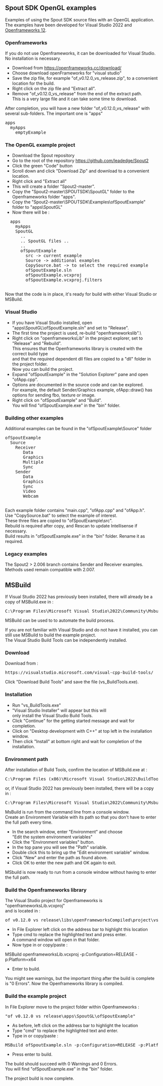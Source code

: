 ## Spout SDK OpenGL examples

Examples of using the Spout SDK source files with an OpenGL application.\
The examples have been developed for Visual Studio 2022 and [Openframeworks 12](https://openframeworks.cc/).

### Openframeworks

If you do not use Openframeworks, it can be downloaded for Visual Studio. No installation is necessary.
- Download from https://openframeworks.cc/download/
- Choose download openFrameworks for "visual studio"
- Save the zip file, for example "of_v0.12.0_vs_release.zip", to a convenient location for the build.
- Right click on the zip file and "Extract all".
- Remove "of_v0.12.0_vs_release" from the end of the extract path.<br>
  This is a very large file and it can take some time to download.

After completion, you will have a new folder "of_v0.12.0_vs_release" with several sub-folders.
The important one is "apps"
<pre>
apps
  myApps
    emptyExample
</pre>

### The OpenGL example project

- Download the Spout repository
- Go to the root of the repository https://github.com/leadedge/Spout2
- Click the green "Code" button
- Scroll down and click "Download Zip" and download to a convenient location.
- Right click and "Extract all"
- This will create a folder "Spout2-master\".
- Copy the "Spout2-master\SPOUTSDK\SpoutGL" folder to the Openframeworks folder "apps\".
- Copy the "Spout2-master\SPOUTSDK\Examples\ofSpoutExample" folder to "apps\SpoutGL\"
- Now there will be :

<pre>
  apps
    myApps
    SpoutGL
	  ..
	  .. SpoutGL files ..
	  ..
	  ofSpoutExample
	    src -> current example
	    Source -> additional examples
	    CopySource.bat -> to select the required example
	    ofSpoutExample.sln
	    ofSpoutExample.vcxproj
	    ofSpoutExample.vcxproj.filters
 </pre>

Now that the code is in place, it's ready for build with either Visual Studio or MSBuild.

### Visual Studio
 
- If you have Visual Studio installed, open "apps\SpoutGL\ofSpoutExample.sln" and set to "Release".<br>
- The first time the project is used, re-build "openframeworkslib".\
- Right click on "openframeworksLib" in the project explorer, set to "Release" and "Rebuild".<br>
This ensures that the Openframeworks library is created with the correct build type\
and that the required dependent dll files are copied to a "dll" folder in the project folder.\
Now you can build the project.<br> 
- Expand "ofSpoutExample" in the "Solution Explorer" pane and open "ofApp.cpp".<br>
- Options are documented in the source code and can be explored.<br>
For example, the default Sender/Graphics example, ofApp::draw() has options for sending fbo, texture or image.<br>
- Right click on "ofSpoutExample" and "Build".<br>
You will find "ofSpoutExample.exe" in the "bin" folder.

### Building other examples

Additional examples can be found in the "ofSpoutExample\Source" folder

<pre>
ofSpoutExample
  Source
    Receiver
       Data
       Graphics
       Multiple
       Sync
    Sender
       Data
       Graphics
       Sync
       Video
       Webcam
 </pre>
 
Each example folder contains "main.cpp", "ofApp.cpp" and "ofApp.h".\
Use "CopySource.bat" to select the example of interest.\
These three files are copied to "ofSpoutExample\src\".\
Rebuild is required after copy, and Rescan to update Intellisense if necessary.\
Build results in "ofSpoutExample.exe" in the "bin" folder. Rename it as required.


### Legacy examples

The Spout2 > 2.006 branch contains Sender and Receiver examples. Methods used remain compatible with 2.007. 

   
## MSBuild

If Visual Studio 2022 has previously been installed, there will already be a copy of MSBuild.exe in :
<pre>C:\Program Files\Microsoft Visual Studio\2022\Community\Msbuild\Current\Bin</pre>
MSBuild can be used to to automate the build process.

If you are not familiar with Visual Studio and do not have it installed, you can still use MSBuild to build the example project.\
The Visual Studio Build Tools can be independently installed.

### Download

Download from :
<pre>https://visualstudio.microsoft.com/visual-cpp-build-tools/</pre>
Click "Download Build Tools" and save the file (vs_BuildTools.exe).

### Installation

- Run "vs_BuildTools.exe"
- "Visual Studio Installer" will appear but this will<br>only install the Visual Studio Build Tools.
- Click "Continue" for the getting started message and wait for completion.
- Click on "Desktop development with C++" at top left in the installation window.
- Then click "Install" at bottom right and wait for completion of the installation.

### Environment path

After installation of Build Tools, confirm the location of MSBuild.exe at :
<pre>C:\Program Files (x86)\Microsoft Visual Studio\2022\BuildTools\MSBuild\Current\Bin</pre>
or, if Visual Studio 2022 has previously been installed, there will be a copy in :
<pre>C:\Program Files\Microsoft Visual Studio\2022\Community\Msbuild\Current\Bin</pre>
MsBuild is run from the command line from a console window.\
Create an Environment Variable with its path so that you don't have to enter the full path every time.

- In the search window, enter "Environment" and choose<br>"Edit the system environment variables"
- Click the "Environment variables" button.
- In the top pane you will see the "Path" variable.
- Double click this to bring up the "Edit environment variable" window.
- Click "New" and enter the path as found above.
- Click OK to enter the new path and OK again to exit.

MSbuild is now ready to run from a console window without having to enter the full path.

### Build the Openframeworks library

The Visual Studio project for Openframeworks is "openframeworksLib.vcxproj"<br>
and is located in :

<pre>of_v0.12.0_vs_release\libs\openFrameworksCompiled\project\vs\</pre>

- In File Explorer left click on the address bar to highlight this location
- Type cmd to replace the highlighted text and press enter.<br>
A command window will open in that folder.
- Now type in or copy/paste :

MSBuild openframeworksLib.vcxproj -p:Configuration=RELEASE -p:Platform=x64

- Enter to build.

You might see warnings, but the important thing after the build is complete is "0 Errors". Now the Openframeworks library is compiled.

	  
### Build the example project

In File Explorer move to the project folder within Openframeworks :

<pre>"of_v0.12.0_vs_release\apps\SpoutGL\ofSpoutExample"</pre>

- As before, left click on the address bar to highlight the location
- Type "cmd" to replace the highlighted text and enter.
- Type in or copy/paste :
<pre>MSBuild ofSpoutExample.sln -p:Configuration=RELEASE -p:Platform=x64</pre>
- Press enter to build.

The build should succeed with 0 Warnings and 0 Errors.<br>
You will find "ofSpoutExample.exe" in the "bin" folder.<br>

The project build is now complete.








